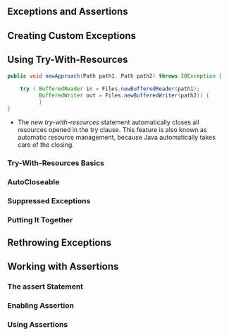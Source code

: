 Exceptions and Assertions
---

Creating Custom Exceptions
----

Using Try-With-Resources
------


```java
public void newApproach(Path path1, Path path2) throws IOException { 
    
    try ( BufferedReader in = Files.newBufferedReader(path1);
          BufferedWriter out = Files.newBufferedWriter(path2)) {
          }
}
```

* The new _try-with-resources_ statement automatically closes all resources opened in the try clause. This feature is also known as automatic resource management, because Java automatically takes care of the closing.

### Try-With-Resources Basics
### AutoCloseable
### Suppressed Exceptions
### Putting It Together

Rethrowing Exceptions
---

Working with Assertions
---
### The assert Statement
### Enabling Assertion
### Using Assertions